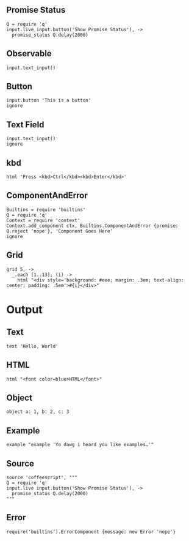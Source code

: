 ## Promise Status

    Q = require 'q'
    input.live input.button('Show Promise Status'), ->
      promise_status Q.delay(2000)

## Observable

    input.text_input()

## Button

    input.button 'This is a button'
    ignore

## Text Field

    input.text_input()
    ignore

## kbd

    html 'Press <kbd>Ctrl</kbd><kbd>Enter</kbd>'

## ComponentAndError

    Builtins = require 'builtins'
    Q = require 'q'
    Context = require 'context'
    Context.add_component ctx, Builtins.ComponentAndError {promise: Q.reject 'nope'}, 'Component Goes Here'
    ignore

## Grid

    grid 5, ->
      _.each [1..13], (i) ->
        html "<div style='background: #eee; margin: .3em; text-align: center; padding: .5em'>#{i}</div>"

# Output
## Text

    text 'Hello, World'

## HTML

    html "<font color=blue>HTML</font>"

## Object

    object a: 1, b: 2, c: 3

## Example

    example "example 'Yo dawg i heard you like examples…'"

## Source

    source 'coffeescript', """
    Q = require 'q'
    input.live input.button('Show Promise Status'), ->
      promise_status Q.delay(2000)
    """

## Error

    require('builtins').ErrorComponent {message: new Error 'nope'}
